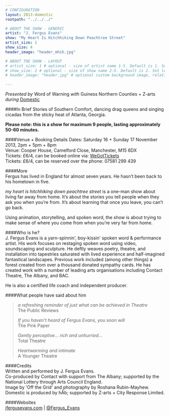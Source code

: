 ```yaml
---
# CONFIGURATION
layout: 2013-domestic
rootpath: "../../../"

# ABOUT THE SHOW - GENERIC
artist: "J. Fergus Evans"
show: "My Heart Is Hitchhiking Down Peachtree Street"
artist_size: 1
show_size: 4
header_image: "header_mhih.jpg"

# ABOUT THE SHOW - LAYOUT
# artist_size: 1 # optional - size of artist name 1-5. Default is 1. Set longer names to lower values
# show_size: 2 # optional - size of show name 2-5. Default is 2. Set longer names to lower values
# header_image: "header.jpg" # optional custom background image, relative to current page

---
```

*Presented by* Word of Warning *with* Guiness Northern Counties + Z-arts       
*during* [Domestic](/current/2013-domestic/index.html)        

####In Brief
Stories of Southern Comfort, dancing drag queens and singing cicadas from the sticky heat of Atlanta, Georgia.        
                     
**Please note: this is a show for maximum 9 people, lasting approximately 50-60 minutes.**        
         
####Venue + Booking Details
Dates: Saturday 16 + Sunday 17 November 2013, 2pm + 5pm + 8pm        
Venue: Cooper House, Camelford Close, Manchester, M15 6DX   
Tickets: £6/4, can be booked online via: [WeGotTickets](http://www.wegottickets.com/wordofwarning)     
Tickets: £6/4, can be reserved over the phone: 07581 299 439       

####More      
Fergus has lived in England for almost seven years. He hasn’t been back to his hometown in five.        
           
*my heart is hitchhiking down peachtree street* is a one-man show about living far away from home. It’s about the stories you tell people when they ask you when you’re from. It’s about learning that once you leave, you can’t go back.        
          
Using animation, storytelling, and spoken word, the show is about trying to make sense of where you come from when you’re very far from home.         
          
####Who is he?    
J. Fergus Evans is a yarn-spinnin', boy-kissin' spoken word & performance artist. His work focuses on restaging spoken word using video, soundscaping and sculpture. He deftly weaves poetry, theatre, and installation into tapestries saturated with lived experience and half-imagined fantastical landscapes. Previous work included (among other things) a forest created from over a thousand donated sympathy cards. He has created work with a number of leading arts organisations including Contact Theatre, The Albany, and BAC.        
        
He is also a certified life coach and independent producer.      
              
####What people have said about him       
>*a refreshing reminder of just what can be achieved in Theatre*<br>The Public Reviews       
>         
>*If you haven’t heard of Fergus Evans, you soon will*<br>The Pink Paper       
>        
>*Gently perceptive... rich and unhurried...*<br>Total Theatre       
>       
>*Heartwarming and intimate*<br> A Younger Theatre       
        
####Credits        
Written and performed by J. Fergus Evans.         
Co-produced by Contact with support from The Albany; supported by the National Lottery through Arts Council England.         
Image by 'Off the Grid' and photography by Roshana Rubin-Mayhew.
Domestic is produced by hÅb; supported by Z-arts + City Response Limited.        
         
####Websites        
[jfergusevans.com](http://jfergusevans.com) | [@Fergus_Evans](http://twitter.com/Fergus_Evans)
